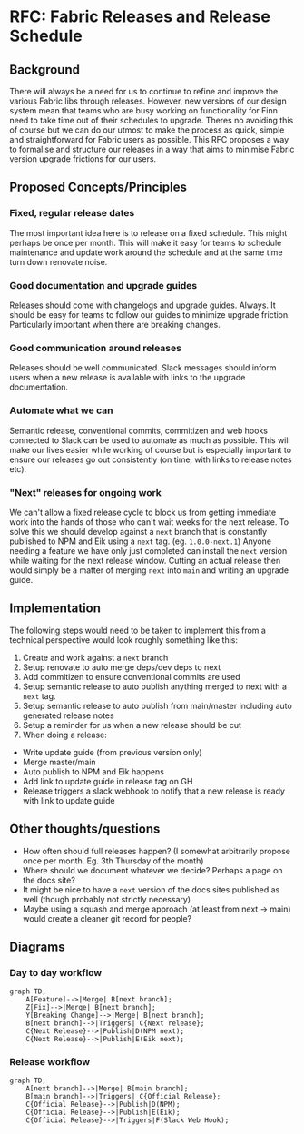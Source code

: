 # RFC: Fabric Releases and Release Schedule

## Background

There will always be a need for us to continue to refine and improve the various Fabric libs through releases. 
However, new versions of our design system mean that teams who are busy working on functionality for Finn need to take time out of their schedules to upgrade.
Theres no avoiding this of course but we can do our utmost to make the process as quick, simple and straightforward for Fabric users as possible. 
This RFC proposes a way to formalise and structure our releases in a way that aims to minimise Fabric version upgrade frictions for our users.

## Proposed Concepts/Principles

### Fixed, regular release dates

The most important idea here is to release on a fixed schedule. This might perhaps be once per month. 
This will make it easy for teams to schedule maintenance and update work around the schedule and at the same time turn down renovate noise.

### Good documentation and upgrade guides

Releases should come with changelogs and upgrade guides. Always. It should be easy for teams to follow our guides to minimize upgrade friction.
Particularly important when there are breaking changes.

### Good communication around releases

Releases should be well communicated. Slack messages should inform users when a new release is available with links to the upgrade documentation.

### Automate what we can

Semantic release, conventional commits, commitizen and web hooks connected to Slack can be used to automate as much as possible. This will make our
lives easier while working of course but is especially important to ensure our releases go out consistently (on time, with links to release notes etc).

### "Next" releases for ongoing work

We can't allow a fixed release cycle to block us from getting immediate work into the hands of those who can't wait weeks for the next release.
To solve this we should develop against a `next` branch that is constantly published to NPM and Eik using a `next` tag. (eg. `1.0.0-next.1`)
Anyone needing a feature we have only just completed can install the `next` version while waiting for the next release window.
Cutting an actual release then would simply be a matter of merging `next` into `main` and writing an upgrade guide.

## Implementation

The following steps would need to be taken to implement this from a technical perspective would look roughly something like this:

1. Create and work against a `next` branch
2. Setup renovate to auto merge deps/dev deps to next
3. Add commitizen to ensure conventional commits are used
4. Setup semantic release to auto publish anything merged to next with a `next` tag.
5. Setup semantic release to auto publish from main/master including auto generated release notes
6. Setup a reminder for us when a new release should be cut
7. When doing a release:
  * Write update guide (from previous version only)
  * Merge master/main
  * Auto publish to NPM and Eik happens
  * Add link to update guide in release tag on GH
  * Release triggers a slack webhook to notify that a new release is ready with link to update guide

## Other thoughts/questions

* How often should full releases happen? (I somewhat arbitrarily propose once per month. Eg. 3th Thursday of the month)
* Where should we document whatever we decide? Perhaps a page on the docs site?
* It might be nice to have a `next` version of the docs sites published as well (though probably not strictly necessary)
* Maybe using a squash and merge approach (at least from next -> main) would create a cleaner git record for people?

## Diagrams

### Day to day workflow

```mermaid
graph TD;
    A[Feature]-->|Merge| B[next branch];
    Z[Fix]-->|Merge| B[next branch];
    Y[Breaking Change]-->|Merge| B[next branch];
    B[next branch]-->|Triggers| C{Next release};
    C{Next Release}-->|Publish|D(NPM next);
    C{Next Release}-->|Publish|E(Eik next);
```

### Release workflow

```mermaid
graph TD;
    A[next branch]-->|Merge| B[main branch];
    B[main branch]-->|Triggers| C{Official Release};
    C{Official Release}-->|Publish|D(NPM);
    C{Official Release}-->|Publish|E(Eik);
    C{Official Release}-->|Triggers|F(Slack Web Hook);
```
